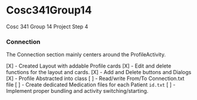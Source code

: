 # Cosc341Group14
Cosc 341 Group 14 Project Step 4


### Connection
The Connection section mainly centers around the ProfileActivity.

[X] - Created Layout with addable Profile cards
[X] - Edit and delete functions for the layout and cards.
[X] - Add and Delete buttons and Dialogs
[X] - Profile Abstracted into class
[ ] - Read/write From/To Connection.txt file
[ ] - Create dedicated Medication files for each Patient `id.txt`
[ ] - Implement proper bundling and activity switching/starting.


